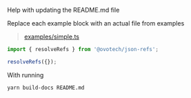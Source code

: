 Help with updating the README.md file

Replace each example block with an actual file from examples

> [examples/simple.ts](examples/simple.ts)

```typescript
import { resolveRefs } from '@ovotech/json-refs';

resolveRefs({});
```

With running

```
yarn build-docs README.md
```
